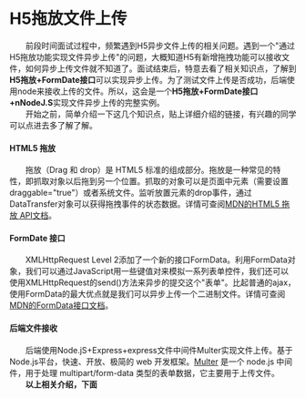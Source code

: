 # H5拖放文件上传
&emsp;&emsp;前段时间面试过程中，频繁遇到H5异步文件上传的相关问题。遇到一个"通过H5拖放功能实现文件异步上传"的问题，大概知道H5有新增拖拽功能可以接收文件，如何异步上传文件就不知道了。面试结束后，特意去看了相关知识点，了解到**H5拖放+FormDate接口**可以实现异步上传。为了测试文件上传是否成功，后端使用node来接收上传的文件。所以，这会是一个**H5拖放+FormDate接口+nNodeJ.S**实现文件异步上传的完整实例。  
&emsp;&emsp;开始之前，简单介绍一下这几个知识点，贴上详细介绍的链接，有兴趣的同学可以点进去多了解了解。  
####  HTML5 拖放
&emsp;&emsp;拖放（Drag 和 drop）是 HTML5 标准的组成部分。拖放是一种常见的特性，即抓取对象以后拖到另一个位置。抓取的对象可以是页面中元素（需要设置draggable="true"）或者系统文件。监听放置元素的drop事件，通过DataTransfer对象可以获得拖拽事件的状态数据。详情可查阅[MDN的HTML5 拖放 API文档](https://developer.mozilla.org/zh-CN/docs/Web/API/HTML_Drag_and_Drop_API)。  
####  FormDate 接口
&emsp;&emsp;XMLHttpRequest Level 2添加了一个新的接口FormData。利用FormData对象，我们可以通过JavaScript用一些键值对来模拟一系列表单控件，我们还可以使用XMLHttpRequest的send()方法来异步的提交这个"表单"。比起普通的ajax，使用FormData的最大优点就是我们可以异步上传一个二进制文件。详情可查阅[MDN的FormData接口文档](https://developer.mozilla.org/zh-CN/docs/Web/API/FormData)。  
#### 后端文件接收
&emsp;&emsp;后端使用Node.jS+Express+express文件中间件Multer实现文件上传。基于 Node.js平台，快速、开放、极简的 web 开发框架。[Multer](https://github.com/expressjs/multer/blob/master/doc/README-zh-cn.md) 是一个 node.js 中间件，用于处理 multipart/form-data 类型的表单数据，它主要用于上传文件。  
&emsp;&emsp;**以上相关介绍，下面**



